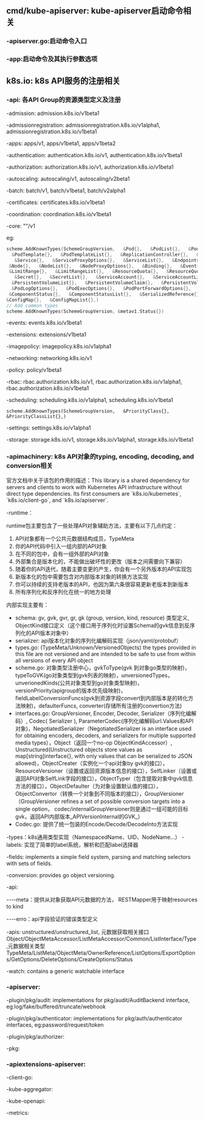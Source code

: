 ## cmd\/kube-apiserver: kube-apiserver启动命令相关

### -apiserver.go:启动命令入口

### -app:启动命令及其执行参数选项

## k8s.io: k8s API服务的注册相关

### -api: 各API Group的资源类型定义及注册

-admission:  admission.k8s.io\/v1beta1

-admissionregistration: admissionregistration.k8s.io\/v1alpha1, admissionregistration.k8s.io\/v1beta1

-apps: apps\/v1, apps\/v1beta1, apps\/v1beta2

-authentication: authentication.k8s.io\/v1, authentication.k8s.io\/v1beta1

-authorization: authorization.k8s.io\/v1, authorization.k8s.io\/v1beta1

-autoscaling: autoscaling\/v1, autoscaling\/v2beta1

-batch: batch\/v1, batch\/v1beta1, batch\/v2alpha1

-certificates: certificates.k8s.io\/v1beta1

-coordination: coordination.k8s.io\/v1beta1

-core: ""\/v1

eg:

```go
scheme.AddKnownTypes(SchemeGroupVersion,   &Pod{},   &PodList{},   &PodStatusResult{}, 
  &PodTemplate{},   &PodTemplateList{},   &ReplicationController{},   &ReplicationControllerList{},
   &Service{},   &ServiceProxyOptions{},   &ServiceList{},   &Endpoints{},   &EndpointsList{},  
 &Node{},   &NodeList{},   &NodeProxyOptions{},   &Binding{},   &Event{},   &EventList{},   &List{},  
 &LimitRange{},   &LimitRangeList{},   &ResourceQuota{},   &ResourceQuotaList{},   &Namespace{},   &NamespaceList{},
   &Secret{},   &SecretList{},   &ServiceAccount{},   &ServiceAccountList{},   &PersistentVolume{}, 
  &PersistentVolumeList{},   &PersistentVolumeClaim{},   &PersistentVolumeClaimList{},   &PodAttachOptions{}, 
  &PodLogOptions{},   &PodExecOptions{},   &PodPortForwardOptions{},   &PodProxyOptions{},  
 &ComponentStatus{},   &ComponentStatusList{},   &SerializedReference{},   &RangeAllocation{},   
&ConfigMap{},   &ConfigMapList{},)
// Add common types
scheme.AddKnownTypes(SchemeGroupVersion, &metav1.Status{})
```

-events: events.k8s.io\/v1beta1

-extensions: extensions\/v1beta1

-imagepolicy: imagepolicy.k8s.io\/v1alpha1

-networking: networking.k8s.io\/v1

-policy: policy\/v1beta1

-rbac: rbac.authorization.k8s.io\/v1, rbac.authorization.k8s.io\/v1alpha1, rbac.authorization.k8s.io\/v1beta1

-scheduling: scheduling.k8s.io\/v1alpha1, scheduling.k8s.io\/v1beta1

```
scheme.AddKnownTypes(SchemeGroupVersion,   &PriorityClass{},   &PriorityClassList{},)
```

-settings: settings.k8s.io\/v1alpha1

-storage: storage.k8s.io\/v1, storage.k8s.io\/v1alpha1, storage.k8s.io\/v1beta1

### -apimachinery: k8s API对象的typing, encoding, decoding, and conversion相关

官方文档中关于该包的作用的描述：This library is a shared dependency for servers and clients to work with Kubernetes API infrastructure without direct type dependencies.  Its first consumers are \`k8s.io\/kubernetes\`, \`k8s.io\/client-go\`, and \`k8s.io\/apiserver\`.

-runtime：

runtime包主要包含了一些处理API对象辅助方法，主要有以下几点约定：

1. API对象都有一个公共元数据结构成员，TypeMeta
2. 你的API代码中引入一组内部的API对象
3. 在不同的包中，会有一组外部的API对象
4. 外部集合是版本化的，不能做出破坏性的更改（版本之间需要向下兼容）
5. 随着你的API迭代，随着主要变更的产生，你会有一个另外版本的API实现包
6. 新版本化的包中需要包含对内部版本对象的转换方法实现
7. 你可以持续的支持老版本的API，也因为第六条很容易更新老版本到新版本
8. 所有序列化和反序列化在统一的地方处理

内部实现主要有：

* schema: gv, gvk, gvr, gr, gk \(group, version, kind, resource\) 类型定义, ObjectKind接口定义（这个接口用于序列化时设置Schema的gvk信息到反序列化的API版本对象中）
* serializer: api版本化对象的序列化编解码实现（json\/yaml\/protobuf）
* types.go: \(TypeMeta\/Unknown\/VersionedObjects\) the types provided in this file are not versioned and are intended to be safe to use from within all versions of every API object
* scheme.go: 对象类型注册中心，gvkToType\(gvk 到对象go类型的映射\)， typeToGVK\(go对象类型到gvk列表的映射\)，unversionedTypes， unverionedKinds\(公共对象类型到go对象类型映射\)，versionPriority\(apigroup的版本优先级映射\)，fieldLabelConversionFuncs\(gvk到资源字段convert到内部版本是的转化方法映射\)，defaulterFuncs, converter\(存储所有注册的convertion方法\)
* interfaces.go: GroupVersioner, Encoder, Decoder, Serializer（序列化编解码）, Codec\( Serializer \), ParameterCodec\(序列化编解码url.Values和API对象\)，NegotiatedSerializer（NegotiatedSerializer is an interface used for obtaining encoders, decoders, and serializers for multiple supported media types），Object（返回一个no-op ObjectKindAccessor）, Unstructured\(Unstructured objects store values as map\[string\]interface{}, with only values that can be serialized to JSON allowed\)，ObjectCreater（实例化一个api对象by gvk的接口），ResourceVersioner（设置或返回资源版本信息的接口），SelfLinker（设置或返回API对象SelfLink字段的接口），ObjectTyper（包含提取对象中gvk信息方法的接口），ObjectDefaulter（为对象设置默认值的接口），ObjectConvertor（转换一个对象到不同版本的接口），GroupVersioner（GroupVersioner refines a set of possible conversion targets into a single option， codec\/internalGroupVersioner则是通过一组可能的目标gvk，返回API内部版本_APIVersionInternal的GVK_）
* Codec.go: 提供了统一包装的Encode\/Decode\/DecodeInto方法实现

-types：k8s通用类型实现（NamespacedName、UID、NodeName...）
-labels: 实现了简单的label系统，解析和匹配label选择器

-fields: implements a simple field system, parsing and matching selectors with sets of fields.

-conversion: provides go object versioning.

-api:

----meta：提供从对象获取API元数据的方法， RESTMapper用于映射resources to kind

----erro：api字段验证的错误类型定义

-apis: unstructured\/unstructured\_list, 元数据获取相关接口   Object\/ObjectMetaAccessor\/ListMetaAccessor\/Common\/ListInterface\/Type,元数据相关类型TypeMeta\/ListMeta\/ObjectMeta\/OwnerReference\/ListOptions\/ExportOptions\/GetOptions\/DeleteOptions\/CreateOptions\/Status

-watch: contains a generic watchable interface

### -apiserver:

-plugin\/pkg\/audit: implementations for pkg\/audit\/AuditBackend interface, eg:log\/fake\/buffered\/truncate\/webhook

-plugin\/pkg\/authenticator: implementations for pkg\/auth\/authenticator interfaces, eg:password\/request\/token

-plugin\/pkg\/authorizer: 

-pkg:

### -apiextensions-apiserver:

-client-go:

-kube-aggregator:

-kube-openapi:

-metrics:

